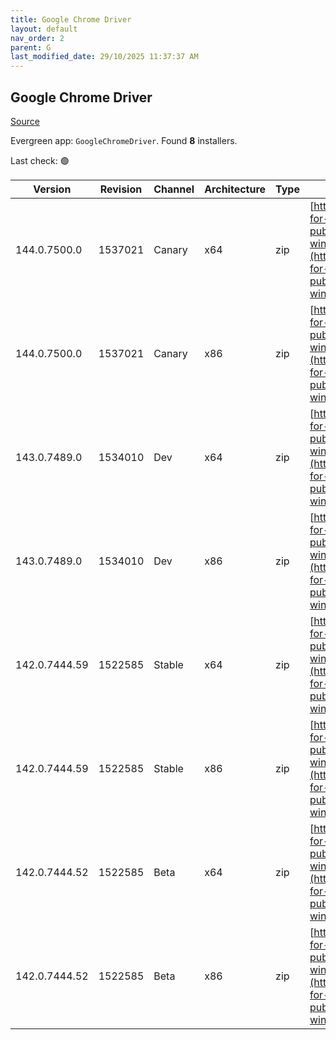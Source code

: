 ```yaml
---
title: Google Chrome Driver
layout: default
nav_order: 2
parent: G
last_modified_date: 29/10/2025 11:37:37 AM
---
```


## Google Chrome Driver

[Source](https://googlechromelabs.github.io/chrome-for-testing/)

Evergreen app: `GoogleChromeDriver`. Found **8** installers.

Last check: 🟢

| Version       | Revision | Channel | Architecture | Type | URI                                                                                                                                                                                                        |
| ------------- | -------- | ------- | ------------ | ---- | ---------------------------------------------------------------------------------------------------------------------------------------------------------------------------------------------------------- |
| 144.0.7500.0  | 1537021  | Canary  | x64          | zip  | [https://storage.googleapis.com/chrome-for-testing-public/144.0.7500.0/win64/chromedriver-win64.zip](https://storage.googleapis.com/chrome-for-testing-public/144.0.7500.0/win64/chromedriver-win64.zip)   |
| 144.0.7500.0  | 1537021  | Canary  | x86          | zip  | [https://storage.googleapis.com/chrome-for-testing-public/144.0.7500.0/win32/chromedriver-win32.zip](https://storage.googleapis.com/chrome-for-testing-public/144.0.7500.0/win32/chromedriver-win32.zip)   |
| 143.0.7489.0  | 1534010  | Dev     | x64          | zip  | [https://storage.googleapis.com/chrome-for-testing-public/143.0.7489.0/win64/chromedriver-win64.zip](https://storage.googleapis.com/chrome-for-testing-public/143.0.7489.0/win64/chromedriver-win64.zip)   |
| 143.0.7489.0  | 1534010  | Dev     | x86          | zip  | [https://storage.googleapis.com/chrome-for-testing-public/143.0.7489.0/win32/chromedriver-win32.zip](https://storage.googleapis.com/chrome-for-testing-public/143.0.7489.0/win32/chromedriver-win32.zip)   |
| 142.0.7444.59 | 1522585  | Stable  | x64          | zip  | [https://storage.googleapis.com/chrome-for-testing-public/142.0.7444.59/win64/chromedriver-win64.zip](https://storage.googleapis.com/chrome-for-testing-public/142.0.7444.59/win64/chromedriver-win64.zip) |
| 142.0.7444.59 | 1522585  | Stable  | x86          | zip  | [https://storage.googleapis.com/chrome-for-testing-public/142.0.7444.59/win32/chromedriver-win32.zip](https://storage.googleapis.com/chrome-for-testing-public/142.0.7444.59/win32/chromedriver-win32.zip) |
| 142.0.7444.52 | 1522585  | Beta    | x64          | zip  | [https://storage.googleapis.com/chrome-for-testing-public/142.0.7444.52/win64/chromedriver-win64.zip](https://storage.googleapis.com/chrome-for-testing-public/142.0.7444.52/win64/chromedriver-win64.zip) |
| 142.0.7444.52 | 1522585  | Beta    | x86          | zip  | [https://storage.googleapis.com/chrome-for-testing-public/142.0.7444.52/win32/chromedriver-win32.zip](https://storage.googleapis.com/chrome-for-testing-public/142.0.7444.52/win32/chromedriver-win32.zip) |

